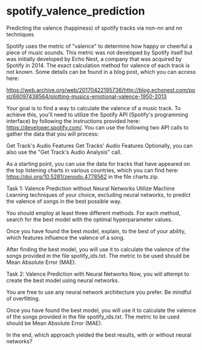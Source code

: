 # spotify_valence_prediction
Predicting the valence (happiness) of spotify tracks via non-nn and nn techniques

Spotify uses the metric of "valence" to determine how happy or cheerful a piece of music sounds. This metric was not developed by Spotify itself but was initially developed by Echo Nest, a company that was acquired by Spotify in 2014. The exact calculation method for valence of each track is not known. Some details can be found in a blog post, which you can access here:

https://web.archive.org/web/20170422195736/http://blog.echonest.com/post/66097438564/plotting-musics-emotional-valence-1950-2013

Your goal is to find a way to calculate the valence of a music track. To achieve this, you'll need to utilize the Spotify API (Spotify's programming interface) by following the instructions provided here: https://developer.spotify.com/. You can use the following two API calls to gather the data that you will process:

Get Track's Audio Features
Get Tracks' Audio Features
Optionally, you can also use the "Get Track's Audio Analysis" call.

As a starting point, you can use the data for tracks that have appeared on the top listening charts in various countries, which you can find here: https://doi.org/10.5281/zenodo.4778562 in the file charts.zip.

Task 1: Valence Prediction without Neural Networks
Utilize Machine Learning techniques of your choice, excluding neural networks, to predict the valence of songs in the best possible way.

You should employ at least three different methods. For each method, search for the best model with the optimal hyperparameter values.

Once you have found the best model, explain, to the best of your ability, which features influence the valence of a song.

After finding the best model, you will use it to calculate the valence of the songs provided in the file spotify_ids.txt. The metric to be used should be Mean Absolute Error (MAE).

Task 2: Valence Prediction with Neural Networks
Now, you will attempt to create the best model using neural networks.

You are free to use any neural network architecture you prefer. Be mindful of overfitting.

Once you have found the best model, you will use it to calculate the valence of the songs provided in the file spotify_ids.txt. The metric to be used should be Mean Absolute Error (MAE).

In the end, which approach yielded the best results, with or without neural networks?

